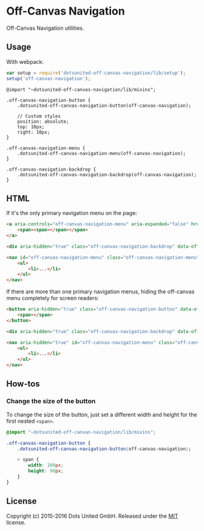 Off-Canvas Navigation
=====================

Off-Canvas Navigation utilities.

Usage
-----

With webpack:

```javascript
var setup = require('dotsunited-off-canvas-navigation/lib/setup');
setup('off-canvas-navigation');
```

```less
@import "~dotsunited-off-canvas-navigation/lib/mixins";

.off-canvas-navigation-button {
    .dotsunited-off-canvas-navigation-button(off-canvas-navigation);
    
    // Custom styles
    position: absolute;
    top: 10px;
    right: 10px;
}

.off-canvas-navigation-menu {
    .dotsunited-off-canvas-navigation-menu(off-canvas-navigation);
}

.off-canvas-navigation-backdrop {
    .dotsunited-off-canvas-navigation-backdrop(off-canvas-navigation);
}
```

HTML
-----

If it's the only primary navigation menu on the page:

```html
<a aria-controls="off-canvas-navigation-menu" aria-expanded="false" href="#off-canvas-navigation-menu" role="button" class="off-canvas-navigation-button" data-off-canvas-navigation-toggle>
    <span><span></span></span>
</a>

<div aria-hidden="true" class="off-canvas-navigation-backdrop" data-off-canvas-navigation-toggle></div>

<nav id="off-canvas-navigation-menu" class="off-canvas-navigation-menu">
    <ul>
        <li>...</li>
    </ul>
</nav>
```

If there are more than one primary navigation menus, hiding the off-canvas menu
completely for screen readers:

```html
<button aria-hidden="true" class="off-canvas-navigation-button" data-off-canvas-navigation-toggle>
    <span></span>
</button>

<div aria-hidden="true" class="off-canvas-navigation-backdrop" data-off-canvas-navigation-toggle></div>

<nav aria-hidden="true" id="off-canvas-navigation-menu" class="off-canvas-navigation-menu">
    <ul>
        <li>...</li>
    </ul>
</nav>
```

How-tos
-------

### Change the size of the button

To change the size of the button, just set a different width and height for the
first nested `<span>`.

```css
@import "~dotsunited-off-canvas-navigation/lib/mixins";

.off-canvas-navigation-button {
    .dotsunited-off-canvas-navigation-button(off-canvas-navigation);

    > span {
        width: 100px;
        height: 90px;
    }
}
```

License
-------

Copyright (c) 2015-2016 Dots United GmbH.
Released under the [MIT](LICENSE?raw=1) license.
